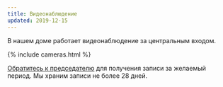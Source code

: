 ```yaml
---
title: Видеонаблюдение
updated: 2019-12-15
---
```


В нашем доме работает видеонаблюдение за центральным входом.

{% include cameras.html %}

[Обратитесь к председателю](/contacts.html) для получения записи за желаемый период. Мы храним записи не более 28 дней.
